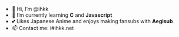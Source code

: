 - 👋 Hi, I’m @ihkk
- 🌱 I’m currently learning **C** and **Javascript**
- 💕 Likes Japanese Anime and enjoys making fansubs with **Aegisub**
- 📫 Contact me: i#ihkk.net

<!---
ihkk/ihkk is a ✨ special ✨ repository because its `README.md` (this file) appears on your GitHub profile.
You can click the Preview link to take a look at your changes.
--->
